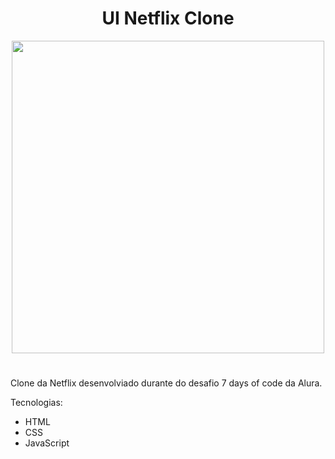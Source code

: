 <h1 align="center">UI Netflix Clone</h1>

<div align="center">
  <img width="500px" src="https://user-images.githubusercontent.com/31144383/201581069-dbf58c8b-5bef-4ff0-9147-0cefb896b6e3.png">
</div>

#
<p>Clone da Netflix desenvolviado durante do desafio 7 days of code da Alura. </p>
Tecnologias:
  <ul>
    <li>HTML</li>
    <li>CSS</li>
    <li>JavaScript</li>
  </ul>

